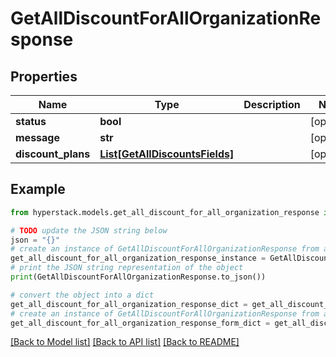 # GetAllDiscountForAllOrganizationResponse


## Properties

Name | Type | Description | Notes
------------ | ------------- | ------------- | -------------
**status** | **bool** |  | [optional] 
**message** | **str** |  | [optional] 
**discount_plans** | [**List[GetAllDiscountsFields]**](GetAllDiscountsFields.md) |  | [optional] 

## Example

```python
from hyperstack.models.get_all_discount_for_all_organization_response import GetAllDiscountForAllOrganizationResponse

# TODO update the JSON string below
json = "{}"
# create an instance of GetAllDiscountForAllOrganizationResponse from a JSON string
get_all_discount_for_all_organization_response_instance = GetAllDiscountForAllOrganizationResponse.from_json(json)
# print the JSON string representation of the object
print(GetAllDiscountForAllOrganizationResponse.to_json())

# convert the object into a dict
get_all_discount_for_all_organization_response_dict = get_all_discount_for_all_organization_response_instance.to_dict()
# create an instance of GetAllDiscountForAllOrganizationResponse from a dict
get_all_discount_for_all_organization_response_form_dict = get_all_discount_for_all_organization_response.from_dict(get_all_discount_for_all_organization_response_dict)
```
[[Back to Model list]](../README.md#documentation-for-models) [[Back to API list]](../README.md#documentation-for-api-endpoints) [[Back to README]](../README.md)


